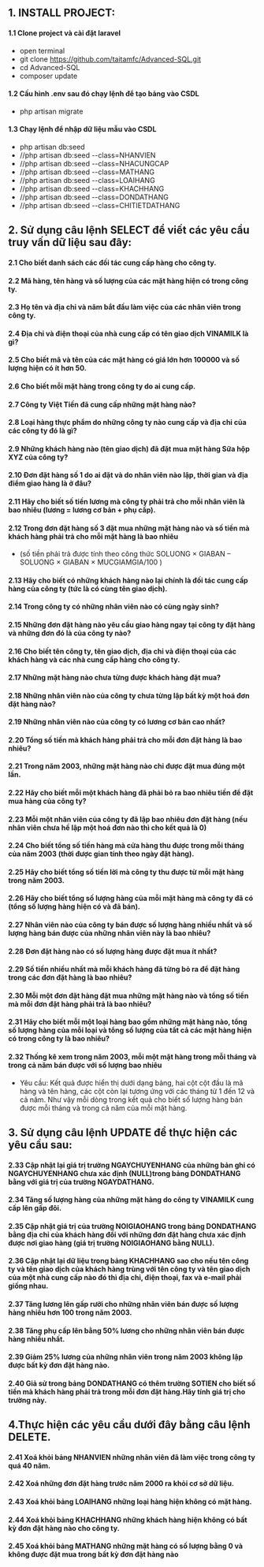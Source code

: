 ## 1. INSTALL PROJECT:
#### 1.1 Clone project và cài đặt laravel
- open terminal
- git clone https://github.com/taitamfc/Advanced-SQL.git
- cd Advanced-SQL
- composer update

#### 1.2 Cấu hình .env sau đó chạy lệnh để tạo bảng vào CSDL
- php artisan migrate

#### 1.3 Chạy lệnh để nhập dữ liệu mẫu vào CSDL
- php artisan db:seed
- //php artisan db:seed --class=NHANVIEN
- //php artisan db:seed --class=NHACUNGCAP
- //php artisan db:seed --class=MATHANG
- //php artisan db:seed --class=LOAIHANG
- //php artisan db:seed --class=KHACHHANG
- //php artisan db:seed --class=DONDATHANG
- //php artisan db:seed --class=CHITIETDATHANG

## 2. Sử dụng câu lệnh SELECT để viết các yêu cầu truy vấn dữ liệu sau đây:
#### 2.1 Cho biết danh sách các đối tác cung cấp hàng cho công ty.
#### 2.2 Mã hàng, tên hàng và số lượng của các mặt hàng hiện có trong công ty.
#### 2.3  Họ tên và địa chỉ và năm bắt đầu làm việc của các nhân viên trong công ty.
#### 2.4  Địa chỉ và điện thoại của nhà cung cấp có tên giao dịch VINAMILK là gì?
#### 2.5 Cho biết mã và tên của các mặt hàng có giá lớn hơn 100000 và số lượng hiện có ít hơn 50.
#### 2.6  Cho biết mỗi mặt hàng trong công ty do ai cung cấp.
#### 2.7  Công ty Việt Tiến đã cung cấp những mặt hàng nào?
#### 2.8 Loại hàng thực phẩm do những công ty nào cung cấp và địa chỉ của các công ty đó là gì?
#### 2.9 Những khách hàng nào (tên giao dịch) đã đặt mua mặt hàng Sữa hộp XYZ của công ty?
#### 2.10 Đơn đặt hàng số 1 do ai đặt và do nhân viên nào lập, thời gian và địa điểm giao hàng là ở đâu?
#### 2.11 Hãy cho biết số tiền lương mà công ty phải trả cho mỗi nhân viên là bao nhiêu (lương = lương cơ bản + phụ cấp).
#### 2.12 Trong đơn đặt hàng số 3 đặt mua những mặt hàng nào và số tiền mà khách hàng phải trả cho mỗi mặt hàng là bao nhiêu 
- (số tiền phải trả được tính theo công thức SOLUONG × GIABAN – SOLUONG × GIABAN × MUCGIAMGIA/100 )
#### 2.13 Hãy cho biết có những khách hàng nào lại chính là đối tác cung cấp hàng của công ty (tức là có cùng tên giao dịch).
#### 2.14 Trong công ty có những nhân viên nào có cùng ngày sinh?
#### 2.15 Những đơn đặt hàng nào yêu cầu giao hàng ngay tại công ty đặt hàng và những đơn đó là của công ty nào?
#### 2.16 Cho biết tên công ty, tên giao dịch, địa chỉ và điện thoại của các khách hàng và các nhà cung cấp hàng cho công ty.
#### 2.17 Những mặt hàng nào chưa từng được khách hàng đặt mua?
#### 2.18 Những nhân viên nào của công ty chưa từng lập bất kỳ một hoá đơn đặt hàng nào?
#### 2.19 Những nhân viên nào của công ty có lương cơ bản cao nhất?
#### 2.20 Tổng số tiền mà khách hàng phải trả cho mỗi đơn đặt hàng là bao nhiêu?
#### 2.21 Trong năm 2003, những mặt hàng nào chỉ được đặt mua đúng một lần.
#### 2.22 Hãy cho biết mỗi một khách hàng đã phải bỏ ra bao nhiêu tiền để đặt mua hàng của công ty?
#### 2.23 Mỗi một nhân viên của công ty đã lập bao nhiêu đơn đặt hàng (nếu nhân viên chưa hề lập một hoá đơn nào thì cho kết quả là 0)
#### 2.24 Cho biết tổng số tiền hàng mà cửa hàng thu được trong mỗi tháng của năm 2003 (thời được gian tính theo ngày đặt hàng).
#### 2.25 Hãy cho biết tổng số tiền lời mà công ty thu được từ mỗi mặt hàng trong năm 2003.
#### 2.26 Hãy cho biết tổng số lượng hàng của mỗi mặt hàng mà công ty đã có (tổng số lượng hàng hiện có và đã bán).
#### 2.27 Nhân viên nào của công ty bán được số lượng hàng nhiều nhất và số lượng hàng bán được của những nhân viên này là bao nhiêu?
#### 2.28 Đơn đặt hàng nào có số lượng hàng được đặt mua ít nhất?
#### 2.29 Số tiền nhiều nhất mà mỗi khách hàng đã từng bỏ ra để đặt hàng trong các đơn đặt hàng là bao nhiêu?
#### 2.30 Mỗi một đơn đặt hàng đặt mua những mặt hàng nào và tổng số tiền mà mỗi đơn đặt hàng phải trả là bao nhiêu?
#### 2.31 Hãy cho biết mỗi một loại hàng bao gồm những mặt hàng nào, tổng số lượng hàng của mỗi loại và tổng số lượng của tất cả các mặt hàng hiện có trong công ty là bao nhiêu?
#### 2.32 Thống kê xem trong năm 2003, mỗi một mặt hàng trong mỗi tháng và trong cả năm bán được với số lượng bao nhiêu
- Yêu cầu: Kết quả được hiển thị dưới dạng bảng, hai cột cột đầu là mã hàng và tên hàng, các cột còn lại tương ứng với các tháng từ 1 đến 12 và cả năm. Như vậy mỗi dòng trong kết quả cho biết số lượng hàng bán được mỗi tháng và trong cả năm của mỗi mặt hàng.

## 3. Sử dụng câu lệnh UPDATE để thực hiện các yêu cầu sau:
#### 2.33 Cập nhật lại giá trị trường NGAYCHUYENHANG của những bản ghi có NGAYCHUYENHANG chưa xác định (NULL)trong bảng DONDATHANG bằng với giá trị của trường NGAYDATHANG.
#### 2.34 Tăng số lượng hàng của những mặt hàng do công ty VINAMILK cung cấp lên gấp đôi.
#### 2.35 Cập nhật giá trị của trường NOIGIAOHANG trong bảng DONDATHANG bằng địa chỉ của khách hàng đối với những đơn đặt hàng chưa xác định được nơi giao hàng (giá trị trường NOIGIAOHANG bằng NULL).
#### 2.36 Cập nhật lại dữ liệu trong bảng KHACHHANG sao cho nếu tên công ty và tên giao dịch của khách hàng trùng với tên công ty và tên giao dịch của một nhà cung cấp nào đó thì địa chỉ, điện thoại, fax và e-mail phải giống nhau.
#### 2.37 Tăng lương lên gấp rưỡi cho những nhân viên bán được số lượng hàng nhiều hơn 100 trong năm 2003.
#### 2.38 Tăng phụ cấp lên bằng 50% lương cho những nhân viên bán được hàng nhiều nhất.
#### 2.39 Giảm 25% lương của những nhân viên trong năm 2003 không lập được bất kỳ đơn đặt hàng nào.
#### 2.40 Giả sử trong bảng DONDATHANG có thêm trường SOTIEN cho biết số tiền mà khách hàng phải trả trong mỗi đơn đặt hàng.Hãy tính giá trị cho trường này.

## 4.Thực hiện các yêu cầu dưới đây bằng câu lệnh DELETE.
#### 2.41 Xoá khỏi bảng NHANVIEN những nhân viên đã làm việc trong công ty quá 40 năm.
#### 2.42 Xoá những đơn đặt hàng trước năm 2000 ra khỏi cơ sở dữ liệu.
#### 2.43 Xoá khỏi bảng LOAIHANG những loại hàng hiện không có mặt hàng.
#### 2.44 Xoá khỏi bảng KHACHHANG những khách hàng hiện không có bất kỳ đơn đặt hàng nào cho công ty.
#### 2.45 Xoá khỏi bảng MATHANG những mặt hàng có số lượng bằng 0 và không được đặt mua trong bất kỳ đơn đặt hàng nào
